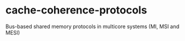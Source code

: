# cache-coherence-protocols
Bus-based shared memory protocols in multicore systems (MI, MSI and MESI)
